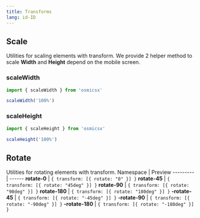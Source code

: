 ```yaml
---
title: Transforms
lang: id-ID
---
```

## Scale
Utilities for scaling elements with transform. We provide 2 helper method to scale **Width** and **Height** depend on the mobile screen.
### scaleWidth
```jsx harmony
import { scaleWidth } from 'osmicsx'

scaleWidth('100%')
```

### scaleHeight
```jsx harmony
import { scaleHeight } from 'osmicsx'

scaleHeight('100%')
```

## Rotate
Utilities for rotating elements with transform.
Namespace | Preview
--------- | ------
**rotate-0** | `{ transform: [{ rotate: "0" }] }`
**rotate-45** | `{ transform: [{ rotate: "45deg" }] }`
**rotate-90** | `{ transform: [{ rotate: "90deg" }] }`
**rotate-180** | `{ transform: [{ rotate: "180deg" }] }`
**-rotate-45** | `{ transform: [{ rotate: "-45deg" }] }`
**-rotate-90** | `{ transform: [{ rotate: "-90deg" }] }`
**-rotate-180** | `{ transform: [{ rotate: "-180deg" }] }`
